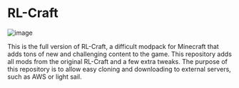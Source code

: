 # RL-Craft
![image](https://user-images.githubusercontent.com/81333771/123893329-ceb44180-d921-11eb-8a5f-38f9d6e9d8f8.png)

This is the full version of RL-Craft, a difficult modpack for Minecraft that adds tons of new and challenging content to the game. This repository adds all mods from the original RL-Craft and a few extra tweaks. The purpose of this repository is to allow easy cloning and downloading to external servers, such as AWS or light sail. 
